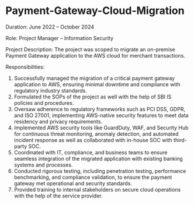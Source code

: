 # Payment-Gateway-Cloud-Migration
Duration: June 2022 – October 2024

Role: Project Manager – Information Security 

Project Description: The project was scoped to migrate an on-premise Payment Gateway application to the AWS cloud for merchant transactions.

Responsibilities:

1.	Successfully managed the migration of a critical payment gateway application to AWS, ensuring minimal downtime and compliance with regulatory industry standards.
2.	Formulated the SOPs of the project as well with the help of SBI IS policies and procedures.
3.	Oversaw adherence to regulatory frameworks such as PCI DSS, GDPR, and ISO 27001, implementing AWS-native security features to meet data residency and privacy requirements.
4.	Implemented AWS security tools like GuardDuty, WAF, and Security Hub for continuous threat monitoring, anomaly detection, and automated incident response as well as collaborated with in-house SOC with third-party SOC.
5.	Coordinated with IT, compliance, and business teams to ensure seamless integration of the migrated application with existing banking systems and processes.
6.	Conducted rigorous testing, including penetration testing, performance benchmarking, and compliance validation, to ensure the payment gateway met operational and security standards.
7.	Provided training to internal stakeholders on secure cloud operations with the help of the service provider.
